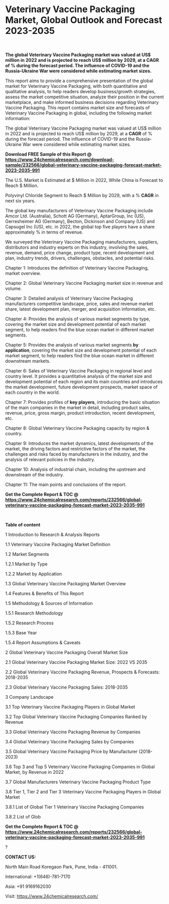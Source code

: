 <h1>Veterinary Vaccine Packaging Market, Global Outlook and Forecast 2023-2035</h1><br/><p><strong>The global Veterinary Vaccine Packaging market was valued at US$ million in 2022 and is projected to reach US$ million by 2029, at a <strong>CAGR</strong> of % during the forecast period. The influence of COVID-19 and the Russia-Ukraine War were considered while estimating market sizes.</strong></p>
 
 
 
 <p>This report aims to provide a comprehensive presentation of the global market for Veterinary Vaccine Packaging, with both quantitative and qualitative analysis, to help readers develop business/growth strategies, assess the market competitive situation, analyze their position in the current marketplace, and make informed business decisions regarding Veterinary Vaccine Packaging. This report contains market size and forecasts of Veterinary Vaccine Packaging in global, including the following market information:</p>
 
 
 
 <p>The global Veterinary Vaccine Packaging market was valued at US$ million in 2022 and is projected to reach US$ million by 2029, at a <strong>CAGR</strong> of % during the forecast period. The influence of COVID-19 and the Russia-Ukraine War were considered while estimating market sizes.</p>
 
 
 
 <div><b>Download FREE Sample of this Report @ <a href="https://www.24chemicalresearch.com/download-sample/232566/global-veterinary-vaccine-packaging-forecast-market-2023-2035-991">https://www.24chemicalresearch.com/download-sample/232566/global-veterinary-vaccine-packaging-forecast-market-2023-2035-991</a></b></div>
 
 
 
 <p>The U.S. Market is Estimated at $ Million in 2022, While China is Forecast to Reach $ Million.</p>
 
 
 
 <p>Polyvinyl Chloride Segment to Reach $ Million by 2029, with a % <strong>CAGR</strong> in next six years.</p>
 
 
 
 <p>The global key manufacturers of Veterinary Vaccine Packaging include Amcor Ltd. (Australia), Schott AG (Germany), AptarGroup, Inc (US), Gerresheimer AG (Germany), Becton, Dickinson and Company (US) and Capsugel Inc (US), etc. in 2022, the global top five players have a share approximately % in terms of revenue.</p>
 
 
 
 <p>We surveyed the Veterinary Vaccine Packaging manufacturers, suppliers, distributors and industry experts on this industry, involving the sales, revenue, demand, price change, product type, recent development and plan, industry trends, drivers, challenges, obstacles, and potential risks.</p>
 
 
 
 <p>Chapter 1: Introduces the definition of Veterinary Vaccine Packaging, market overview.</p>
 
 
 
 <p>Chapter 2: Global Veterinary Vaccine Packaging market size in revenue and volume.</p>
 
 
 
 <p>Chapter 3: Detailed analysis of Veterinary Vaccine Packaging manufacturers competitive landscape, price, sales and revenue market share, latest development plan, merger, and acquisition information, etc.</p>
 
 
 
 <p>Chapter 4: Provides the analysis of various market segments by type, covering the market size and development potential of each market segment, to help readers find the blue ocean market in different market segments.</p>
 
 
 
 <p>Chapter 5: Provides the analysis of various market segments <strong>by application</strong>, covering the market size and development potential of each market segment, to help readers find the blue ocean market in different downstream markets.</p>
 
 
 
 <p>Chapter 6: Sales of Veterinary Vaccine Packaging in regional level and country level. It provides a quantitative analysis of the market size and development potential of each region and its main countries and introduces the market development, future development prospects, market space of each country in the world.</p>
 
 
 
 <p>Chapter 7: Provides profiles of <strong>key players</strong>, introducing the basic situation of the main companies in the market in detail, including product sales, revenue, price, gross margin, product introduction, recent development, etc.</p>
 
 
 
 <p>Chapter 8: Global Veterinary Vaccine Packaging capacity by region & country.</p>
 
 
 
 <p>Chapter 9: Introduces the market dynamics, latest developments of the market, the driving factors and restrictive factors of the market, the challenges and risks faced by manufacturers in the industry, and the analysis of relevant policies in the industry.</p>
 
 
 
 <p>Chapter 10: Analysis of industrial chain, including the upstream and downstream of the industry.</p>
 
 
 
 <p>Chapter 11: The main points and conclusions of the report.</p>
 
 
 
 <div><b>Get the Complete Report & TOC @ <a href="https://www.24chemicalresearch.com/reports/232566/global-veterinary-vaccine-packaging-forecast-market-2023-2035-991">https://www.24chemicalresearch.com/reports/232566/global-veterinary-vaccine-packaging-forecast-market-2023-2035-991</a></b></div>
 
 
 
 <p><br />
 
 <b>Table of content</b></p>
 
 
 
 <p>1 Introduction to Research & Analysis Reports<br />
 
 1.1 Veterinary Vaccine Packaging Market Definition<br />
 
 1.2 Market Segments<br />
 
 1.2.1 Market by Type<br />
 
 1.2.2 Market by Application<br />
 
 1.3 Global Veterinary Vaccine Packaging Market Overview<br />
 
 1.4 Features & Benefits of This Report<br />
 
 1.5 Methodology & Sources of Information<br />
 
 1.5.1 Research Methodology<br />
 
 1.5.2 Research Process<br />
 
 1.5.3 Base Year<br />
 
 1.5.4 Report Assumptions & Caveats<br />
 
 2 Global Veterinary Vaccine Packaging Overall Market Size<br />
 
 2.1 Global Veterinary Vaccine Packaging Market Size: 2022 VS 2035<br />
 
 2.2 Global Veterinary Vaccine Packaging Revenue, Prospects & Forecasts: 2018-2035<br />
 
 2.3 Global Veterinary Vaccine Packaging Sales: 2018-2035<br />
 
 3 Company Landscape<br />
 
 3.1 Top Veterinary Vaccine Packaging Players in Global Market<br />
 
 3.2 Top Global Veterinary Vaccine Packaging Companies Ranked by Revenue<br />
 
 3.3 Global Veterinary Vaccine Packaging Revenue by Companies<br />
 
 3.4 Global Veterinary Vaccine Packaging Sales by Companies<br />
 
 3.5 Global Veterinary Vaccine Packaging Price by Manufacturer (2018-2023)<br />
 
 3.6 Top 3 and Top 5 Veterinary Vaccine Packaging Companies in Global Market, by Revenue in 2022<br />
 
 3.7 Global Manufacturers Veterinary Vaccine Packaging Product Type<br />
 
 3.8 Tier 1, Tier 2 and Tier 3 Veterinary Vaccine Packaging Players in Global Market<br />
 
 3.8.1 List of Global Tier 1 Veterinary Vaccine Packaging Companies<br />
 
 3.8.2 List of Glob</p>
 
 
 
 <div><b>Get the Complete Report & TOC @ <a href="https://www.24chemicalresearch.com/reports/232566/global-veterinary-vaccine-packaging-forecast-market-2023-2035-991">https://www.24chemicalresearch.com/reports/232566/global-veterinary-vaccine-packaging-forecast-market-2023-2035-991</a></b></div>
 
 
 
 <p>? </p>
 
 
 
 <p><b>CONTACT US:</b><br />
 
 North Main Road Koregaon Park, Pune, India - 411001.<br />
 
 International: +1(646)-781-7170<br />
 
 Asia: +91 9169162030<br />
 
 Visit: <a href="https://www.24chemicalresearch.com/">https://www.24chemicalresearch.com/</a></p>